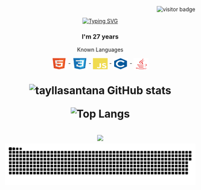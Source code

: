 <div align="right">
  
  ![visitor badge](https://visitor-badge.laobi.icu/badge?page_id=${your.username}.${your.repo.id})
</div>
<div align="center">

  [![Typing SVG](https://readme-typing-svg.demolab.com?font=Edu+SA+Beginner&size=30&pause=1&color=09ed19&center=true&multiline=true&repeat=false&width=600&height=100&lines=Hello%2C+my+name+is+Taylla+Cruz+Santana;systems+development+student)](https://git.io/typing-svg)
  
### I'm 27 years 


  Known Languages
  
  <img align="center" alt="taylla-HTML" height="30" width="40" src="https://raw.githubusercontent.com/devicons/devicon/master/icons/html5/html5-original.svg">
  -
  <img align="center" alt="taylla-CSS" height="30" width="40" src="https://raw.githubusercontent.com/devicons/devicon/master/icons/css3/css3-original.svg">
  -
  <img align="center" alt="taylla-Js" height="30" width="40" src="https://raw.githubusercontent.com/devicons/devicon/master/icons/javascript/javascript-plain.svg">
  -
  <img align="center" alt="taylla-C" height="30" width="40" src="https://raw.githubusercontent.com/devicons/devicon/master/icons/c/c-plain.svg">
  -
  <img align="center" alt="taylla-Java" height="30" width="40" src="https://raw.githubusercontent.com/devicons/devicon/master/icons/java/java-plain.svg">
</div>

##

<h1 align="center">
  
![tayllasantana GitHub stats](https://github-readme-stats.vercel.app/api?username=tayllasantana&show_icons=true&theme=radical)


![Top Langs](https://github-readme-stats.vercel.app/api/top-langs/?username=tayllasantana&theme=radical)

   <img src="https://github-readme-activity-graph.vercel.app/graph?username=tayllasantana&bg_color=1717171&color=E0115F&line=630c92&point=FFD700&area=true&hide_border=true">

  <img align="center" alt="snake eating my contributions" src="https://raw.githubusercontent.com/IgorHenriqueG/IgorHenriqueG/output/github-contribution-grid-snake-dark.svg">
</h1>
